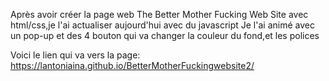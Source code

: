 Après avoir créer la page web The Better Mother Fucking Web Site avec html/css,je l'ai actualiser aujourd'hui avec du javascript
Je l'ai animé avec un pop-up et des 4 bouton qui va changer la couleur du fond,et les polices


Voici le lien qui va vers la page:
https://lantoniaina.github.io/BetterMotherFuckingwebsite2/
